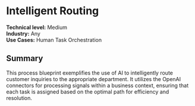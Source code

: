 # Intelligent Routing
**Technical level:** Medium 
<br>
**Industry:** Any 
<br>
**Use Cases:** Human Task Orchestration 

## Summary

This process blueprint exemplifies the use of AI to intelligently route customer inquiries to the appropriate department. It utilizes the OpenAI connectors for processing signals within a business context, ensuring that each task is assigned based on the optimal path for efficiency and resolution.
